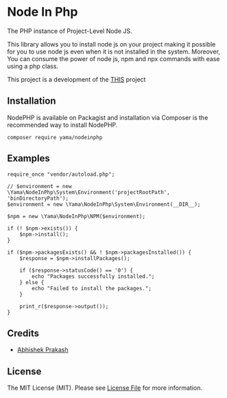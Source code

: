 # Node In Php
The PHP instance of Project-Level Node JS. 

This library allows you to install node js on your project making it possible for you to use node js even when it is not installed in the system. Moreover, You can consume the power of node js, npm and npx commands with ease using a php class.

<!-- [Read Blog Post.](https://www.shade.codes/introducing-project-level-node-js/) -->

This project is a development of the [THIS](https://github.com/abhishek6262/NodePHP) project

## Installation
NodePHP is available on Packagist and installation via Composer is the recommended way to install NodePHP.

```
composer require yama/nodeinphp
```

## Examples
```
require_once "vendor/autoload.php";

// $environment = new \Yama\NodeInPhp\System\Environment('projectRootPath', 'binDirectoryPath');
$environment = new \Yama\NodeInPhp\System\Environment(__DIR__);

$npm = new \Yama\NodeInPhp\NPM($environment);

if (! $npm->exists()) {
    $npm->install();
}

if ($npm->packagesExists() && ! $npm->packagesInstalled()) {
    $response = $npm->installPackages();
    
    if ($response->statusCode() == '0') {
        echo "Packages successfully installed.";
    } else {
        echo "Failed to install the packages.";
    }
    
    print_r($response->output());
}
```

## Credits

- [Abhishek Prakash](https://github.com/abhishek6262)

## License

The MIT License (MIT). Please see [License File](LICENSE) for more information.
